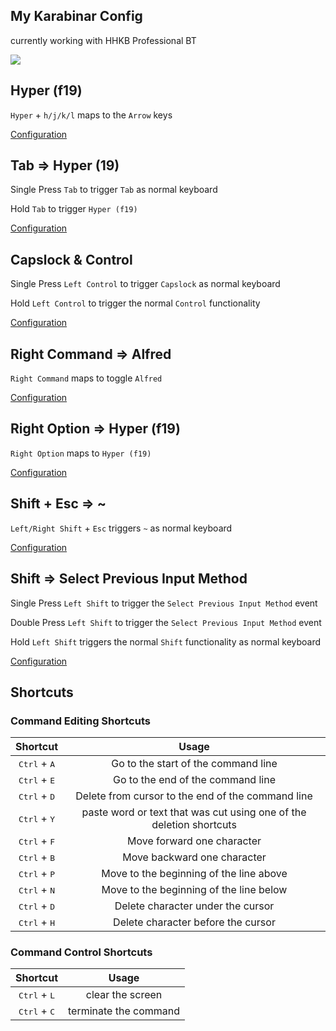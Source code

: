 ## My Karabinar Config

currently working with HHKB Professional BT

![](https://github.com/yqlbu/karabinar/blob/master/hhkb.jpg?raw=true)

## Hyper (f19)

`Hyper` + `h/j/k/l` maps to the `Arrow` keys

[Configuration](https://github.com/yqlbu/karabinar/blob/master/assets/complex_modifications/f19.json?ts=2)

## Tab => Hyper (19)

Single Press `Tab` to trigger `Tab` as normal keyboard

Hold `Tab` to trigger `Hyper (f19)`

[Configuration](https://github.com/yqlbu/karabinar/blob/master/assets/complex_modifications/f19.json?ts=2)

## Capslock & Control

Single Press `Left Control` to trigger `Capslock` as normal keyboard

Hold `Left Control` to trigger the normal `Control` functionality

[Configuration](https://github.com/yqlbu/karabinar/blob/master/assets/complex_modifications/capslock_control.json?ts=2)

## Right Command => Alfred

`Right Command` maps to toggle `Alfred`

[Configuration](https://github.com/yqlbu/karabinar/blob/master/assets/complex_modifications/right_cmd_alfred.json?ts=2)

## Right Option => Hyper (f19)

`Right Option` maps to `Hyper (f19)`

[Configuration](https://github.com/yqlbu/karabinar/blob/master/assets/complex_modifications/right_option_f19.json?ts=2)

## Shift + Esc => ~

`Left/Right Shift` + `Esc` triggers `~` as normal keyboard

[Configuration](https://github.com/yqlbu/karabinar/blob/master/assets/complex_modifications/shift_esc.json?ts=2)

## Shift => Select Previous Input Method

Single Press `Left Shift` to trigger the `Select Previous Input Method` event

Double Press `Left Shift` to trigger the `Select Previous Input Method` event

Hold `Left Shift` triggers the normal `Shift` functionality as normal keyboard

[Configuration](https://github.com/yqlbu/karabinar/blob/master/assets/complex_modifications/shift_input_switch.json?ts=2)

## Shortcuts

### Command Editing Shortcuts

|            Shortcut            |                                Usage                                |
| :----------------------------: | :-----------------------------------------------------------------: |
| <kbd>Ctrl</kbd> + <kbd>A</kbd> |                 Go to the start of the command line                 |
| <kbd>Ctrl</kbd> + <kbd>E</kbd> |                  Go to the end of the command line                  |
| <kbd>Ctrl</kbd> + <kbd>D</kbd> |          Delete from cursor to the end of the command line          |
| <kbd>Ctrl</kbd> + <kbd>Y</kbd> | paste word or text that was cut using one of the deletion shortcuts |
| <kbd>Ctrl</kbd> + <kbd>F</kbd> |                     Move forward one character                      |
| <kbd>Ctrl</kbd> + <kbd>B</kbd> |                     Move backward one character                     |
| <kbd>Ctrl</kbd> + <kbd>P</kbd> |               Move to the beginning of the line above               |
| <kbd>Ctrl</kbd> + <kbd>N</kbd> |               Move to the beginning of the line below               |
| <kbd>Ctrl</kbd> + <kbd>D</kbd> |                  Delete character under the cursor                  |
| <kbd>Ctrl</kbd> + <kbd>H</kbd> |                 Delete character before the cursor                  |

### Command Control Shortcuts

|            Shortcut            |         Usage         |
| :----------------------------: | :-------------------: |
| <kbd>Ctrl</kbd> + <kbd>L</kbd> |   clear the screen    |
| <kbd>Ctrl</kbd> + <kbd>C</kbd> | terminate the command |

